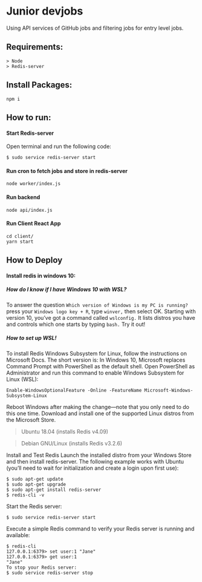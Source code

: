 # Junior devjobs
Using API services of GitHub jobs and filtering jobs for entry level jobs.

## Requirements:

```
> Node
> Redis-server
```

## Install Packages:
```
npm i
```

## How to run:

#### Start Redis-server 
Open terminal and run the following code:

```
$ sudo service redis-server start
```

#### Run cron to fetch jobs and store in redis-server
```
node worker/index.js
```

#### Run backend
```
node api/index.js
```

#### Run Client React App
```
cd client/
yarn start
```

## How to Deploy


#### Install redis in windows 10:

##### How do I know if I have Windows 10 with WSL?
To answer the question `Which version of Windows is my PC is running?` press your `Windows logo key + R`, type `winver,` then select OK. Starting with version 10, you’ve got a command called `wslconfig.` It lists distros you have and controls which one starts by typing `bash.` Try it out!

##### How to set up WSL!
To install Redis Windows Subsystem for Linux, follow the instructions on Microsoft Docs. The short version is: In Windows 10, Microsoft replaces Command Prompt with PowerShell as the default shell. Open PowerShell as Administrator and run this command to enable Windows Subsystem for Linux (WSL):
```
Enable-WindowsOptionalFeature -Online -FeatureName Microsoft-Windows-Subsystem-Linux
```
Reboot Windows after making the change—note that you only need to do this one time.
Download and install one of the supported Linux distros from the Microsoft Store.

> Ubuntu 18.04 (installs Redis v4.09)

> Debian GNU/Linux (installs Redis v3.2.6)

Install and Test Redis
Launch the installed distro from your Windows Store and then install redis-server. The following example works with Ubuntu (you’ll need to wait for initialization and create a login upon first use):
```
$ sudo apt-get update
$ sudo apt-get upgrade
$ sudo apt-get install redis-server
$ redis-cli -v
```
Start the Redis server:
```
$ sudo service redis-server start
```
Execute a simple Redis command to verify your Redis server is running and available:
```
$ redis-cli 
127.0.0.1:6379> set user:1 "Jane"
127.0.0.1:6379> get user:1
"Jane"
To stop your Redis server:
$ sudo service redis-server stop
```